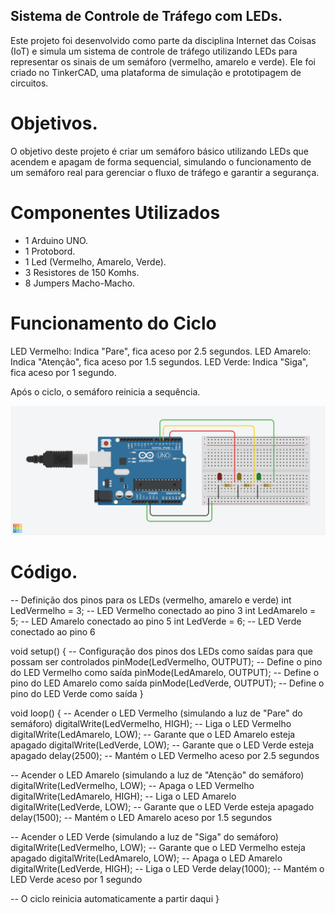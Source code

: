 ##  Sistema de Controle de Tráfego com LEDs.

Este projeto foi desenvolvido como parte da disciplina Internet das Coisas (IoT)
e simula um sistema de controle de tráfego utilizando LEDs para representar os sinais de um semáforo 
(vermelho, amarelo e verde). Ele foi criado no TinkerCAD, uma plataforma de simulação e prototipagem de circuitos.

# Objetivos. 

O objetivo deste projeto é criar um semáforo básico utilizando LEDs que acendem e apagam de forma sequencial, 
simulando o funcionamento de um semáforo real para gerenciar o fluxo de tráfego e garantir a segurança.

# Componentes Utilizados

- 1 Arduino UNO.
- 1 Protobord.
- 1 Led (Vermelho, Amarelo, Verde).
- 3 Resistores de 150 Komhs.
- 8 Jumpers Macho-Macho.

# Funcionamento do Ciclo
LED Vermelho: Indica "Pare", fica aceso por 2.5 segundos.
LED Amarelo: Indica "Atenção", fica aceso por 1.5 segundos.
LED Verde: Indica "Siga", fica aceso por 1 segundo.

Após o ciclo, o semáforo reinicia a sequência.

![semaforo](imagem_semaforo.png)

# Código.

-- Definição dos pinos para os LEDs (vermelho, amarelo e verde)
int LedVermelho = 3;  -- LED Vermelho conectado ao pino 3
int LedAmarelo = 5;   -- LED Amarelo conectado ao pino 5
int LedVerde = 6;     -- LED Verde conectado ao pino 6

void setup() {
  -- Configuração dos pinos dos LEDs como saídas para que possam ser controlados
  pinMode(LedVermelho, OUTPUT);  -- Define o pino do LED Vermelho como saída
  pinMode(LedAmarelo, OUTPUT);   -- Define o pino do LED Amarelo como saída
  pinMode(LedVerde, OUTPUT);     -- Define o pino do LED Verde como saída
}

void loop() {
  -- Acender o LED Vermelho (simulando a luz de "Pare" do semáforo)
  digitalWrite(LedVermelho, HIGH);  -- Liga o LED Vermelho
  digitalWrite(LedAmarelo, LOW);    -- Garante que o LED Amarelo esteja apagado
  digitalWrite(LedVerde, LOW);      -- Garante que o LED Verde esteja apagado
  delay(2500);                      -- Mantém o LED Vermelho aceso por 2.5 segundos

  -- Acender o LED Amarelo (simulando a luz de "Atenção" do semáforo)
  digitalWrite(LedVermelho, LOW);   -- Apaga o LED Vermelho
  digitalWrite(LedAmarelo, HIGH);   -- Liga o LED Amarelo
  digitalWrite(LedVerde, LOW);      -- Garante que o LED Verde esteja apagado
  delay(1500);                      -- Mantém o LED Amarelo aceso por 1.5 segundos

  -- Acender o LED Verde (simulando a luz de "Siga" do semáforo)
  digitalWrite(LedVermelho, LOW);   -- Garante que o LED Vermelho esteja apagado
  digitalWrite(LedAmarelo, LOW);    -- Apaga o LED Amarelo
  digitalWrite(LedVerde, HIGH);     -- Liga o LED Verde
  delay(1000);                      -- Mantém o LED Verde aceso por 1 segundo

  -- O ciclo reinicia automaticamente a partir daqui
}



